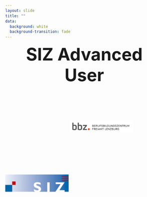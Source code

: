 ```yaml
---
layout: slide
title: ""
data:
  background: white
  background-transition: fade
--- 
```



<h1 style="margin-bottom:3cm; margin-top:0cm; text-align:center; font-size: 390%; font-weight:bold">SIZ Advanced User</h1>

<img src="assets/misc/logo_siz.png" style=" margin-left: auto;  margin-right: auto; margin-bottom: 1cm; width: 40%;">
<img src="assets/misc/logo_bbzf.png" style=" margin-left: auto;  margin-right: auto;margin-bottom: 6cm;  width: 40%;">
